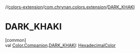 //[colors-extension](../../index.md)/[com.chrynan.colors.extension](index.md)/[DARK_KHAKI](-d-a-r-k_-k-h-a-k-i.md)

# DARK_KHAKI

[common]\
val [Color.Companion](../../../colors-core/colors-core/com.chrynan.colors/-color/-companion/index.md).[DARK_KHAKI](-d-a-r-k_-k-h-a-k-i.md): [HexadecimalColor](../../../colors-core/colors-core/com.chrynan.colors/-hexadecimal-color/index.md)
